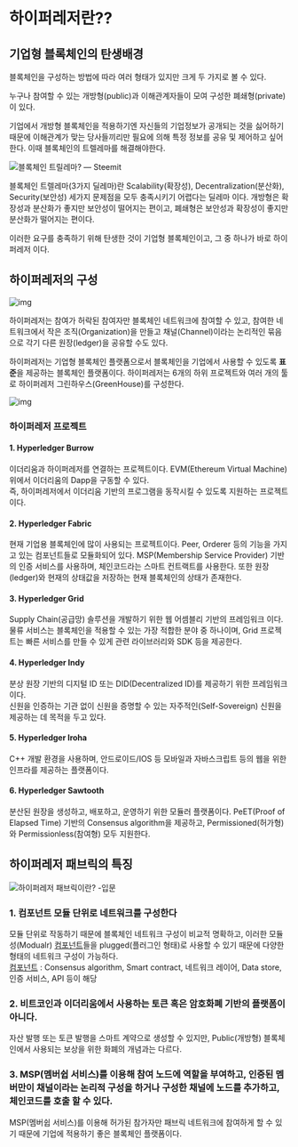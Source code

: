 # 하이퍼레저란??

## 기업형 블록체인의 탄생배경

블록체인을 구성하는 방법에 따라 여러 형태가 있지만 크게 두 가지로 볼 수 있다.

누구나 참여할 수 있는 개방형(public)과 이해관계자들이 모여 구성한 폐쇄형(private)이 있다.

기업에서 개방형 블록체인을 적용하기엔 자신들의 기업정보가 공개되는 것을 싫어하기 때문에 이해관계가 맞는 당사들끼리만 필요에 의해 특정 정보를 공유 및 제어하고 싶어한다. 이때 블록체인의 트렐레마를 해결해야한다.

![블록체인 트릴레마? — Steemit](https://encrypted-tbn0.gstatic.com/images?q=tbn:ANd9GcTtycubBLdLfitpxmYp5_cw_uW9yGJ11jHPjYjucipdTA&s)

블록체인 트렐레마(3가지 딜레마)란 Scalability(확장성), Decentralization(분산화), Security(보안성) 세가지 문제점을 모두 충족시키기 어렵다는 딜레마 이다. 개방형은 확장성과 분산화가 좋지만 보안성이 떨어지는 편이고, 폐쇄형은 보안성과 확장성이 좋지만 분산화가 떨어지는 편이다.

이러한 요구를 충족하기 위해 탄생한 것이 기업형 블록체인이고,  그 중 하나가 바로 하이퍼레저 이다.

## 하이퍼레저의 구성

![img](https://blog.kakaocdn.net/dn/cT4hkQ/btqxgzZhG7n/wv4HtBxxTNK1rG3F6DLfWK/img.png)

하이퍼레저는 참여가 허락된 참여자만 블록체인 네트워크에 참여할 수 있고, 참여한 네트워크에서 작은 조직(Organization)을 만들고 채널(Channel)이라는 논리적인 묶음으로 각기 다른 원장(ledger)을 공유할 수도 있다. 

하이퍼레저는 기업형 블록체인 플랫폼으로서 블록체인을 기업에서 사용할 수 있도록 **표준**을 제공하는 블록체인 플랫폼이다. 하이퍼레저는 6개의 하위 프로젝트와 여러 개의 툴로 하이퍼레저 그린하우스(GreenHouse)를 구성한다.

![img](https://blog.kakaocdn.net/dn/cJI8TC/btqxjAvFab6/iF94lY5k0W4Hp9MxGc2OBK/img.png)

### 하이퍼레저 프로젝트

#### 1. Hyperledger Burrow

이더리움과 하이퍼레저를 연결하는 프로젝트이다. EVM(Ethereum Virtual Machine) 위에서 이더리움의 Dapp을 구동할 수 있다.<br>즉, 하이퍼레저에서 이더리움 기반의 프로그램을 동작시킬 수 있도록 지원하는 프로젝트이다.

#### 2. Hyperledger Fabric

현재 기업용 블록체인에 많이 사용되는 프로젝트이다. Peer, Orderer 등의 기능을 가지고 있는 컴포넌트들로 모듈화되어 있다. MSP(Membership Service Provider) 기반의 인증 서비스를 사용하며, 체인코드라는 스마트 컨트랙트를 사용한다. 또한 원장(ledger)와 현재의 상태값을 저장하는 현재 블록체인의 상태가 존재한다.

#### 3. Hyperledger Grid

Supply Chain(공급망) 솔루션을 개발하기 위한 웹 어셈블리 기반의 프레임워크 이다. 물류 서비스는 블록체인을 적용할 수 있는 가장 적합한 분야 중 하나이며, Grid 프로젝트는 빠른 서비스를 만들 수 있게 관련 라이브러리와 SDK 등을 제공한다.

#### 4. Hyperledger Indy

분상 원장 기반의 디지털 ID 또는 DID(Decentralized ID)를 제공하기 위한 프레임워크이다.<br>신원을 인증하는 기관 없이 신원을 증명할 수 있는 자주적인(Self-Sovereign) 신원을 제공하는 데 목적을 두고 있다.

#### 5. Hyperledger Iroha

C++ 개발 환경을 사용하며, 안드로이드/IOS 등 모바일과 자바스크립트 등의 웹을 위한 인프라를 제공하는 플랫폼이다.

#### 6. Hyperledger Sawtooth

분산된 원장을 생성하고, 배포하고, 운영하기 위한 모듈러 플랫폼이다. PeET(Proof of Elapsed Time) 기반의 Consensus algorithm을 제공하고, Permissioned(허가형)와 Permissionless(참여형) 모두 지원한다.

## 하이퍼레저 패브릭의 특징

![하이퍼레저 패브릭이란? -입문](https://t1.daumcdn.net/thumb/R720x0/?fname=http://t1.daumcdn.net/brunch/service/user/5OMt/image/x7aEFCU1HyL4R39Q7cWCWE8Klqg.png)

### 1. 컴포넌트 모듈 단위로 네트워크를 구성한다

모듈 단위로 작동하기 때문에 블록체인 네트워크 구성이 비교적 명확하고, 이러한 모듈성(Modualr) <u>컴포넌트</u>들을 plugged(플러그인 형태)로 사용할 수 있기 때문에 다양한 형태의 네트워크 구성이 가능하다.<br><u>컴포넌트</u> : Consensus algorithm, Smart contract, 네트워크 레이어, Data store, 인증 서비스, API 등이 해당

### 2. 비트코인과 이더리움에서 사용하는 토큰 혹은 암호화폐 기반의 플랫폼이 아니다.

자산 발행 또는 토큰 발행을 스마트 계약으로 생성할 수 있지만, Public(개방형) 블록체인에서 사용되는 보상을 위한 화폐의 개념과는 다르다.

### 3. MSP(멤버쉽 서비스)를 이용해 참여 노드에 역할을 부여하고, 인증된 멤버만이 채널이라는 논리적 구성을 하거나 구성한 채널에 노드를 추가하고, 체인코드를 호출 할 수 있다.

MSP(멤버쉽 서비스)를 이용해 허가된 참가자만 패브릭 네트워크에 참여하게 할 수 있기 때문에 기업에 적용하기 좋은 블록체인 플랫폼이다.